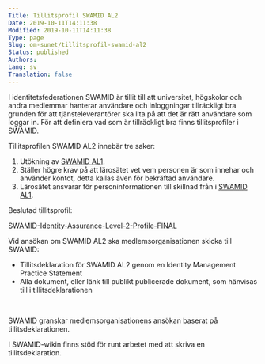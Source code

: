 ```yaml
---
Title: Tillitsprofil SWAMID AL2
Date: 2019-10-11T14:11:38
Modified: 2019-10-11T14:11:38
Type: page
Slug: om-sunet/tillitsprofil-swamid-al2
Status: published
Authors: 
Lang: sv
Translation: false
---
```


I identitetsfederationen SWAMID är tillit till att universitet, högskolor och andra medlemmar hanterar användare och inloggningar tillräckligt bra grunden för att tjänsteleverantörer ska lita på att det är rätt användare som loggar in. För att definiera vad som är tillräckligt bra finns tillitsprofiler i SWAMID.

Tillitsprofilen SWAMID AL2 innebär tre saker:

1. Utökning av [SWAMID AL1](http://web-wp.sunet.se/om-swamid/swamid-identity-assurance-level-1-profile/).
2. Ställer högre krav på att lärosätet vet vem personen är som innehar och använder kontot, detta kallas även för bekräftad användare.
3. Lärosätet ansvarar för personinformationen till skillnad från i [SWAMID AL1](http://web-wp.sunet.se/om-swamid/swamid-identity-assurance-level-1-profile/).

Beslutad tillitsprofil:

[SWAMID-Identity-Assurance-Level-2-Profile-FINAL](http://web-wp.sunet.se/wp-content/uploads/2019/10/SWAMID-Identity-Assurance-Level-2-Profile-FINAL.pdf)

Vid ansökan om SWAMID AL2 ska medlemsorganisationen skicka till SWAMID:

* Tillitsdeklaration för SWAMID AL2 genom en Identity Management Practice Statement
* Alla dokument, eller länk till publikt publicerade dokument, som hänvisas till i tillitsdeklarationen

 

SWAMID granskar medlemsorganisationens ansökan baserat på tillitsdeklarationen.

I SWAMID-wikin finns stöd för runt arbetet med att skriva en tillitsdeklaration.

